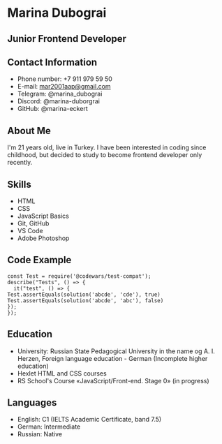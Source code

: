 # Marina Dubograi

## Junior Frontend Developer

## Contact Information

* Phone number: +7 911 979 59 50
* E-mail: mar2001aap@gmail.com
* Telegram: @marina_dubograi
* Discord: @marina-duborgrai
* GitHub: @marina-eckert

## About Me
I'm 21 years old, live in Turkey. I have been interested in coding since childhood, but decided to study to become frontend developer only recently. 

## Skills

* HTML
* CSS
* JavaScript Basics
* Git, GitHub
* VS Code
* Adobe Photoshop

## Code Example

```
const Test = require('@codewars/test-compat');
describe("Tests", () => {
  it("test", () => {
Test.assertEquals(solution('abcde', 'cde'), true)
Test.assertEquals(solution('abcde', 'abc'), false)
});
});
```

## Education

* University: Russian State Pedagogical University in the name og A. I. Herzen, Foreign language education - German (Incomplete higher education)
* Hexlet HTML and CSS courses
* RS School's Course «JavaScript/Front-end. Stage 0» (in progress)

## Languages

* English: C1 (IELTS Academic Certificate, band 7.5)
* German: Intermediate
* Russian: Native
